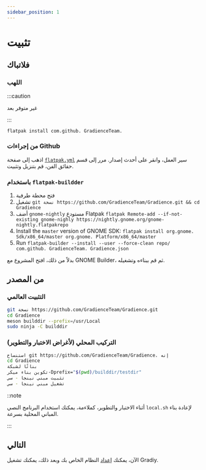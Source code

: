 ```yaml
---
sidebar_position: 1
---
```


# تثبيت

## فلاتباك

### اللهب

:::caution

غير متوفر بعد

:::

```shell
flatpak install com.github. GradienceTeam.
```

### من إجراءات Github

اذهب إلى صفحة [`flatpak.yml`](https://github.com/GradienceTeam/Gradience/actions/workflows/flatpak.yml) سير العمل، وانقر على أحدث إصدار. مرر إلى قسم حقائق الفن، قم بتنزيل وتثبيت.

### باستخدام `flatpak-buildder`

1. فتح محطة طرفية
2. تشغيل `git نسخة https://github.com/GradienceTeam/Gradience.git && cd Gradience`
3. أضف `gnome-nightly` مستودع Flatpak `flatpak Remote-add --if-not-existing gnome-nighly https://nightly.gnome.org/gnome-nightly.flatpakrepo`
4. Install the `master` version of GNOME SDK: `flatpak install org.gnome. Sdk/x86_64/master org.gnome. Platform/x86_64/master`
5. Run `flatpak-builder --install --user --force-clean repo/ com.github. GradienceTeam. Gradience.json`

بدلاً من ذلك، افتح المشروع مع GNOME Builder، ثم قم ببناءه وتشغيله.

## من المصدر

### التثبيت العالمي

```sh
git نسخة https://github.com/GradienceTeam/Gradience.git
cd Gradience
meson builddir --prefix=/usr/Local
sudo ninja -C builddir
```

### التركيب المحلي (لأغراض الاختبار والتطوير)

```sh
استنساخ git https://github.com/GradienceTeam/Gradience. إنه
cd Gradience
بنائًا لشبكة
تكوين بناء ميكر-Dprefix="$(pwd)/builddir/testdir"
تثبيت مبني نينجا - سي
تشغيل مبني نينجا - سي
```

::note

أثناء الاختبار والتطوير، كملاءمة، يمكنك استخدام البرنامج النصي `local.sh` لإعادة بناء المباني المحلية بسرعة.

:::

## التالي

الآن، يمكنك [إعداد](/docs/setup) النظام الخاص بك وبعد ذلك، يمكنك تشغيل Gradiy.
